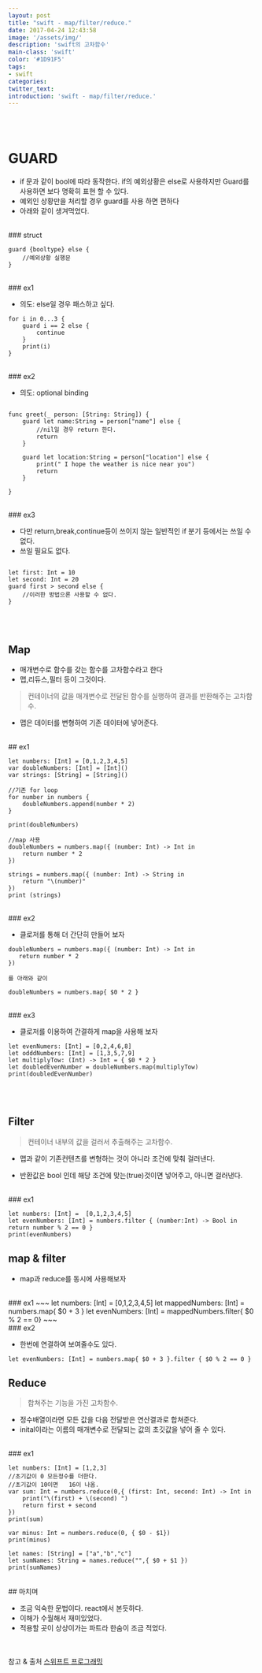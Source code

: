 ```yaml
---
layout: post
title: "swift - map/filter/reduce."
date: 2017-04-24 12:43:58
image: '/assets/img/'
description: 'swift의 고차함수'
main-class: 'swift'
color: '#1D91F5'
tags:
- swift
categories:
twitter_text:
introduction: 'swift - map/filter/reduce.'
---
```



<br><br>
# GUARD


* if 문과 같이 bool에 따라 동작한다. if의 예외상황은 else로 사용하지만 Guard를 사용하면 보다 명확히 표현 할 수 있다. 
* 예외인 상황만을 처리할 경우 guard를 사용 하면 편하다
* 아래와 같이 생겨먹었다.

<br>
### struct

~~~
guard {booltype} else {
	//예외상황 실행문
}
~~~

<br>
### ex1

* 의도: else일 경우 패스하고 싶다. 


~~~
for i in 0...3 {
    guard i == 2 else {
        continue
    }
    print(i)
}
~~~

<br>
### ex2

* 의도: optional binding

~~~

func greet(_ person: [String: String]) {
    guard let name:String = person["name"] else {
        //nil일 경우 return 한다.
        return
    }

    guard let location:String = person["location"] else {
        print(" I hope the weather is nice near you")
        return
    }
    
}

~~~

<br>
### ex3

* 다만 return,break,continue등이 쓰이지 않는 일반적인 if 분기 등에서는 쓰일 수 없다. 
* 쓰일 필요도 없다.

~~~

let first: Int = 10
let second: Int = 20
guard first > second else {
    //이러한 방법으론 사용할 수 없다.
}
~~~



<br><br>
## Map

* 매개변수로 함수를 갖는 함수를 고차함수라고 한다
* 맵,리듀스,필터 등이 그것이다.

> 컨테이너의 값을 매개변수로 전달된 함수를 실행하여 결과를 반환해주는 고차함수.


* 맵은 데이터를 변형하여 기존 데이터에 넣어준다.


<br>
## ex1


~~~
let numbers: [Int] = [0,1,2,3,4,5]
var doubleNumbers: [Int] = [Int]()
var strings: [String] = [String]()

//기존 for loop
for number in numbers {
    doubleNumbers.append(number * 2)
}

print(doubleNumbers)

//map 사용
doubleNumbers = numbers.map({ (number: Int) -> Int in
    return number * 2
})

strings = numbers.map({ (number: Int) -> String in
    return "\(number)"
})
print (strings)
~~~

<br>
### ex2
 
 * 클로저를 통해 더 간단히 만들어 보자
 
 ~~~
 doubleNumbers = numbers.map({ (number: Int) -> Int in
    return number * 2
})

를 아래와 같이

 doubleNumbers = numbers.map{ $0 * 2 }
 ~~~
 
<br>
### ex3
 
* 클로저를 이용하여 간결하게 map을 사용해 보자

~~~
let evenNumers: [Int] = [0,2,4,6,8]
let odddNumbers: [Int] = [1,3,5,7,9]
let multiplyTow: (Int) -> Int = { $0 * 2 }
let doubledEvenNumber = doubleNumbers.map(multiplyTow)
print(doubledEvenNumber)
~~~

<br><br>
## Filter

> 컨테이너 내부의 값을 걸러서 추출해주는 고차함수.


* 맵과 같이 기존컨텐츠를 변형하는 것이 아니라 조건에 맞춰 걸러낸다.

* 반환값은 bool 인데 해당 조건에 맞는(true)것이면 넣어주고, 아니면 걸러낸다.

<br>
### ex1

~~~
let numbers: [Int] =  [0,1,2,3,4,5]
let evenNumbers: [Int] = numbers.filter { (number:Int) -> Bool in return number % 2 == 0 }
print(evenNumbers)
~~~



## map & filter

* map과  reduce를 동시에 사용해보자

<br>
### ex1
~~~
let numbers: [Int] = [0,1,2,3,4,5]
let mappedNumbers: [Int] = numbers.map{ $0 + 3 }
let evenNumbers: [Int] = mappedNumbers.filter{ $0 % 2 == 0}
~~~

<br>
### ex2

* 한번에 연결하여 보여줄수도 있다.

~~~
let evenNumbers: [Int] = numbers.map{ $0 + 3 }.filter { $0 % 2 == 0 }
~~~



## Reduce


> 합쳐주는 기능을 가진 고차함수.

* 정수배열이라면 모든 값을 다음 전달받은 연산결과로 합쳐준다.
* inital이라는 이름의 매개변수로 전달되는 값의 초깃값을 넣어 줄 수 있다.


<br>
### ex1

~~~
let numbers: [Int] = [1,2,3]
//초기값이 0 모든정수를 더한다.
//초기값이 10이면   16이 나옴.
var sum: Int = numbers.reduce(0,{ (first: Int, second: Int) -> Int in
    print("\(first) + \(second) ")
    return first + second
})
print(sum)

var minus: Int = numbers.reduce(0, { $0 - $1})
print(minus)

let names: [String] = ["a","b","c"]
let sumNames: String = names.reduce("",{ $0 + $1 })
print(sumNames)
~~~


<br>
## 마치며

* 조금 익숙한 문법이다. react에서 본듯하다. 
* 이해가 수월해서 재미있었다.
* 적용할 곳이 상상이가는 파트라 한숨이 조금 적었다. 

<br><br>
참고 & 출처 [스위프트 프로그래밍](http://http://www.hanbit.co.kr/media/books/book_view.html?p_code=B5682208459)